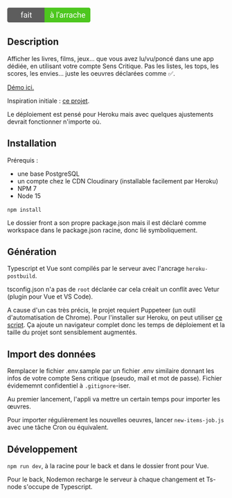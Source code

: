 ![](https://raw.githubusercontent.com/Saint-loup/table-basse/published/front/src/assets/lol.png)

## Description

Afficher les livres, films, jeux... que vous avez lu/vu/poncé dans une app dédiée, en utilisant votre compte Sens Critique. Pas les listes, les tops, les scores, les envies… juste les oeuvres déclarées comme ✅.

[Démo ici.](http://table-basse.toutcequibouge.net/)

Inspiration initiale : [ce projet](https://github.com/mlcdf/shelob).

Le déploiement est pensé pour Heroku mais avec quelques ajustements devrait fonctionner n'importe où.

## Installation

Prérequis :

* une base PostgreSQL
* un compte chez le CDN Cloudinary (installable facilement par Heroku)
* NPM 7
* Node 15

`npm install`

Le dossier front a son propre package.json mais il est déclaré comme workspace dans le package.json racine, donc lié symboliquement.

## Génération

Typescript et Vue sont compilés par le serveur avec l'ancrage `heroku-postbuild`.

tsconfig.json n'a pas de `root` déclarée car cela créait un conflit avec Vetur (plugin pour Vue et VS Code).

A cause d'un cas très précis, le projet requiert Puppeteer (un outil d'automatisation de Chrome). Pour l'installer sur Heroku, on peut utiliser [ce script](https://elements.heroku.com/buildpacks/jontewks/puppeteer-heroku-buildpack). Ça ajoute un navigateur complet donc les temps de déploiement et la taille  du projet sont sensiblement augmentés.

## Import des données
Remplacer le fichier .env.sample par un fichier .env similaire donnant les infos de votre compte Sens critique (pseudo, mail et mot de passe). Fichier évidememnt confidentiel à `.gitignore`-iser.

Au premier lancement, l'appli va mettre un certain temps pour importer les œuvres.

Pour importer régulièrement les nouvelles oeuvres, lancer `new-items-job.js` avec une tâche Cron ou équivalent.


## Développement
`npm run dev`, à la racine pour le back et dans le dossier front pour Vue.

Pour le back, Nodemon recharge le serveur à chaque changement et Ts-node s'occupe de Typescript.
